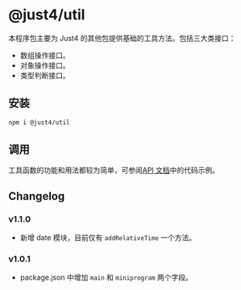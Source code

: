 # @just4/util

本程序包主要为 Just4 的其他包提供基础的工具方法。包括三大类接口：

- 数组操作接口。
- 对象操作接口。
- 类型判断接口。

## 安装

```bash
npm i @just4/util
```

## 调用

工具函数的功能和用法都较为简单，可参阅[API 文档](https://heeroluo.github.io/just4/util/modules/index.html)中的代码示例。

## Changelog

### v1.1.0

- 新增 date 模块，目前仅有 `addRelativeTime` 一个方法。

### v1.0.1

- package.json 中增加 `main` 和 `miniprogram` 两个字段。
